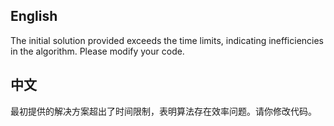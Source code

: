## English

The initial solution provided exceeds the time limits, indicating inefficiencies in the algorithm. Please modify your code.


## 中文

最初提供的解决方案超出了时间限制，表明算法存在效率问题。请你修改代码。


